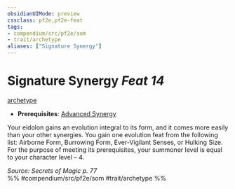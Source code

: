 ```yaml
---
obsidianUIMode: preview
cssclass: pf2e,pf2e-feat
tags:
- compendium/src/pf2e/som
- trait/archetype
aliases: ["Signature Synergy"]
---
```

# Signature Synergy  *Feat 14*  
[archetype](../../Rules/traits/archetype.md)  

- **Prerequisites**: [Advanced Synergy](advanced-synergy-som.md)

Your eidolon gains an evolution integral to its form, and it comes more easily than your other synergies. You gain one evolution feat from the following list: Airborne Form, Burrowing Form, Ever-Vigilant Senses, or Hulking Size. For the purpose of meeting its prerequisites, your summoner level is equal to your character level – 4.

*Source: Secrets of Magic p. 77*  
%% #compendium/src/pf2e/som #trait/archetype %%